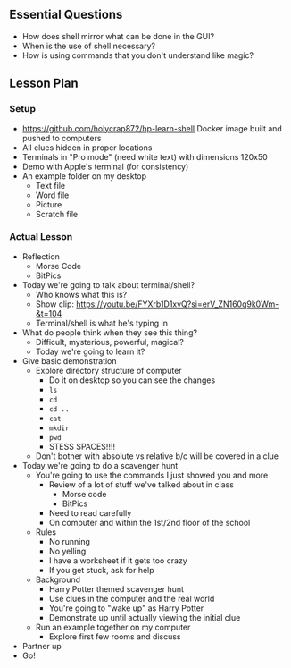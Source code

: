 ## Essential Questions

- How does shell mirror what can be done in the GUI?
- When is the use of shell necessary?
- How is using commands that you don't understand like magic?

## Lesson Plan

### Setup

- https://github.com/holycrap872/hp-learn-shell Docker image built and pushed
  to computers
- All clues hidden in proper locations
- Terminals in "Pro mode" (need white text) with dimensions 120x50
- Demo with Apple's terminal (for consistency)
- An example folder on my desktop
    - Text file
    - Word file
    - Picture
    - Scratch file

### Actual Lesson

- Reflection
    - Morse Code
    - BitPics
- Today we're going to talk about terminal/shell?
    - Who knows what this is?
    - Show clip: https://youtu.be/FYXrb1D1xvQ?si=erV_ZN160q9k0Wm-&t=104
    - Terminal/shell is what he's typing in
- What do people think when they see this thing?
    - Difficult, mysterious, powerful, magical?
    - Today we're going to learn it?
- Give basic demonstration
    - Explore directory structure of computer
        - Do it on desktop so you can see the changes
        - `ls`
        - `cd`
        - `cd ..`
        - `cat`
        - `mkdir`
        - `pwd`
        - STESS SPACES!!!!
    - Don't bother with absolute vs relative b/c will be covered in a clue
- Today we're going to do a scavenger hunt
    - You're going to use the commands I just showed you and more
        - Review of a lot of stuff we've talked about in class
            - Morse code
            - BitPics
        - Need to read carefully
        - On computer and within the 1st/2nd floor of the school
    - Rules
        - No running
        - No yelling
        - I have a worksheet if it gets too crazy
        - If you get stuck, ask for help
    - Background
        - Harry Potter themed scavenger hunt
        - Use clues in the computer and the real world
        - You're going to "wake up" as Harry Potter
        - Demonstrate up until actually viewing the initial clue
    - Run an example together on my computer
        - Explore first few rooms and discuss
- Partner up
- Go!
